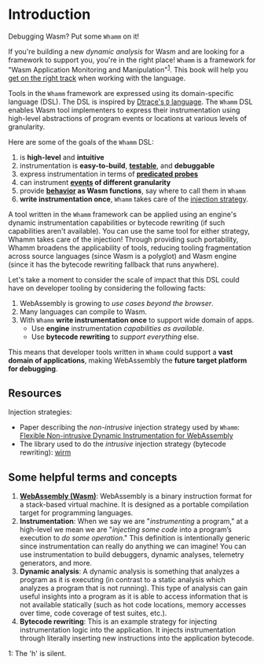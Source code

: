 # Introduction

Debugging Wasm? Put some `Whamm` on it!

If you're building a new _dynamic analysis_ for Wasm and are looking for a framework to support you, you're in the right place!
`Whamm` is a framework for "Wasm Application Monitoring and Manipulation"<sup>[1](#silent_h)</sup>.
This book will help you [get on the right track](intro/getting_started.md) when working with the language.

Tools in the `Whamm` framework are expressed using its domain-specific language (DSL).
The DSL is inspired by [Dtrace's `D` language](https://illumos.org/books/dtrace).
The `Whamm` DSL enables Wasm tool implementers to express their instrumentation using high-level abstractions of program events or locations at various levels of granularity.

Here are some of the goals of the `Whamm` DSL:
1. is **high-level** and **intuitive**
2. instrumentation is **easy-to-build**, [**testable**](intro/testing.md), and **debuggable**
3. express instrumentation in terms of [**predicated probes**](intro/language.md)
4. can instrument **[events](intro/events.md) of different granularity**
5. provide **[behavior](intro/libraries.md) as Wasm functions**, say where to call them in `Whamm`
6. **write instrumentation once**, `Whamm` takes care of the [injection strategy](intro/injection_strategies.md).

A tool written in the `Whamm` framework can be applied using an engine's dynamic instrumentation capabilities or bytecode rewriting (if such capabilities aren't available).
You can use the same tool for either strategy, Whamm takes care of the injection!
Through providing such portability, Whamm broadens the applicability of tools, reducing tooling fragmentation across source languages (since Wasm is a polyglot) and Wasm engine (since it has the bytecode rewriting fallback that runs anywhere).

Let's take a moment to consider the scale of impact that this DSL could have on developer tooling by considering the following facts:
1. WebAssembly is growing to _use cases beyond the browser_.
2. Many languages can compile to Wasm. 
3. With `Whamm` **write instrumentation once** to support wide domain of apps.
   - Use **engine** instrumentation _capabilities as available_.
   - Use **bytecode rewriting** to _support everything_ else.

This means that developer tools written in `Whamm` could support a **vast domain of applications**, making WebAssembly the **future target platform for debugging**.

## Resources ##

Injection strategies:
- Paper describing the _non-intrusive_ injection strategy used by `Whamm`: [Flexible Non-intrusive Dynamic Instrumentation for WebAssembly](https://dl.acm.org/doi/10.1145/3620666.3651338)
- The library used to do the _intrusive_ injection strategy (bytecode rewriting): [wirm](https://github.com/composablesys/wirm)

## Some helpful terms and concepts ##

1. **[WebAssembly (Wasm)](https://webassembly.org/)**:
   WebAssembly is a binary instruction format for a stack-based virtual machine.
   It is designed as a portable compilation target for programming languages.
2. **Instrumentation**:
   When we say we are "_instrumenting_ a program," at a high-level we mean we are "_injecting some code_ into a program’s execution to _do some operation_."
   This definition is intentionally generic since instrumentation can really do anything we can imagine!
   You can use instrumentation to build debuggers, dynamic analyses, telemetry generators, and more.
3. **Dynamic analysis**:
   A dynamic analysis is something that analyzes a program as it is executing (in contrast to a static analysis which analyzes a program that is not running).
   This type of analysis can gain useful insights into a program as it is able to access information that is not available statically (such as hot code locations, memory accesses over time, code coverage of test suites, etc.).
4. **Bytecode rewriting**:
   This is an example strategy for injecting instrumentation logic into the application.
   It injects instrumentation through literally inserting new instructions into the application bytecode.

<a name="silent_h">1</a>: The 'h' is silent.
 